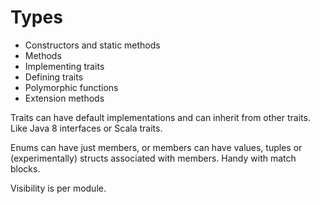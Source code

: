 Types
====

* Constructors and static methods
* Methods
* Implementing traits
* Defining traits
* Polymorphic functions
* Extension methods

Traits can have default implementations and can inherit from other traits. Like Java 8 interfaces or Scala traits.

Enums can have just members, or members can have values, tuples or (experimentally) structs associated with members. Handy with match blocks.

Visibility is per module.